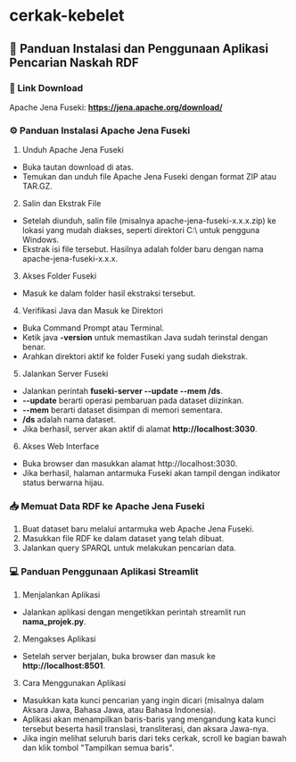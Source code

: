 # cerkak-kebelet
## 📘 Panduan Instalasi dan Penggunaan Aplikasi Pencarian Naskah RDF
### 🔗 Link Download
Apache Jena Fuseki: **https://jena.apache.org/download/**

### ⚙️ Panduan Instalasi Apache Jena Fuseki
1. Unduh Apache Jena Fuseki
- Buka tautan download di atas.
- Temukan dan unduh file Apache Jena Fuseki dengan format ZIP atau TAR.GZ.
2. Salin dan Ekstrak File
- Setelah diunduh, salin file (misalnya apache-jena-fuseki-x.x.x.zip) ke lokasi yang mudah diakses, seperti direktori C:\ untuk pengguna Windows.
- Ekstrak isi file tersebut. Hasilnya adalah folder baru dengan nama apache-jena-fuseki-x.x.x.
3. Akses Folder Fuseki
- Masuk ke dalam folder hasil ekstraksi tersebut.
4. Verifikasi Java dan Masuk ke Direktori
- Buka Command Prompt atau Terminal.
- Ketik java **-version** untuk memastikan Java sudah terinstal dengan benar.
- Arahkan direktori aktif ke folder Fuseki yang sudah diekstrak.
5. Jalankan Server Fuseki
- Jalankan perintah **fuseki-server --update --mem /ds**.
- **--update** berarti operasi pembaruan pada dataset diizinkan.
- **--mem** berarti dataset disimpan di memori sementara.
- **/ds** adalah nama dataset.
- Jika berhasil, server akan aktif di alamat **http://localhost:3030**.
6. Akses Web Interface
- Buka browser dan masukkan alamat http://localhost:3030.
- Jika berhasil, halaman antarmuka Fuseki akan tampil dengan indikator status berwarna hijau.
  
### 📥 Memuat Data RDF ke Apache Jena Fuseki
1. Buat dataset baru melalui antarmuka web Apache Jena Fuseki.
2. Masukkan file RDF ke dalam dataset yang telah dibuat.
3. Jalankan query SPARQL untuk melakukan pencarian data.

### 💻 Panduan Penggunaan Aplikasi Streamlit
1. Menjalankan Aplikasi
- Jalankan aplikasi dengan mengetikkan perintah streamlit run **nama_projek.py**.
2. Mengakses Aplikasi
- Setelah server berjalan, buka browser dan masuk ke **http://localhost:8501**.
3. Cara Menggunakan Aplikasi
- Masukkan kata kunci pencarian yang ingin dicari (misalnya dalam Aksara Jawa, Bahasa Jawa, atau Bahasa Indonesia).
- Aplikasi akan menampilkan baris-baris yang mengandung kata kunci tersebut beserta hasil translasi, transliterasi, dan aksara Jawa-nya.
- Jika ingin melihat seluruh baris dari teks cerkak, scroll ke bagian bawah dan klik tombol "Tampilkan semua baris".

